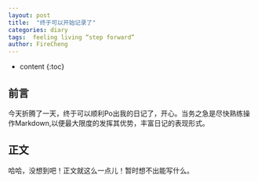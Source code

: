 ```yaml
---
layout: post
title:  "终于可以开始记录了"
categories: diary
tags:  feeling living “step forward” 
author: FireCheng
---
```


* content
{:toc}


## 前言

今天折腾了一天，终于可以顺利Po出我的日记了，开心。当务之急是尽快熟练操作Markdown,以便最大限度的发挥其优势，丰富日记的表现形式。

##  正文

哈哈，没想到吧！正文就这么一点儿！暂时想不出能写什么。




